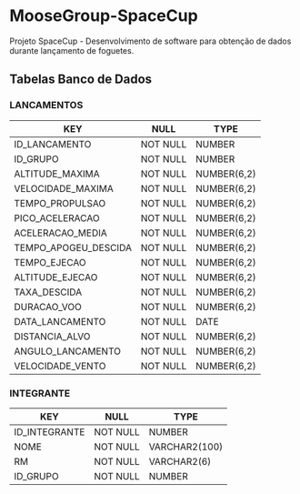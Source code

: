 # MooseGroup-SpaceCup
Projeto SpaceCup - Desenvolvimento de software para obtenção de dados durante lançamento de foguetes.

## Tabelas Banco de Dados
### LANCAMENTOS
| KEY | NULL | TYPE |
| --- | --- | --- |
| ID_LANCAMENTO | NOT NULL | NUMBER |
| ID_GRUPO | NOT NULL | NUMBER |
| ALTITUDE_MAXIMA | NOT NULL | NUMBER(6,2) |
| VELOCIDADE_MAXIMA | NOT NULL | NUMBER(6,2) |
| TEMPO_PROPULSAO | NOT NULL | NUMBER(6,2) |
| PICO_ACELERACAO | NOT NULL | NUMBER(6,2) |
| ACELERACAO_MEDIA | NOT NULL | NUMBER(6,2) |
| TEMPO_APOGEU_DESCIDA | NOT NULL | NUMBER(6,2) |
| TEMPO_EJECAO | NOT NULL | NUMBER(6,2) |
| ALTITUDE_EJECAO | NOT NULL | NUMBER(6,2) |
| TAXA_DESCIDA | NOT NULL | NUMBER(6,2) |
| DURACAO_VOO | NOT NULL | NUMBER(6,2) |
| DATA_LANCAMENTO | NOT NULL | DATE |       
| DISTANCIA_ALVO | NOT NULL | NUMBER(6,2) |
| ANGULO_LANCAMENTO | NOT NULL | NUMBER(6,2) |
| VELOCIDADE_VENTO | NOT NULL | NUMBER(6,2) |

### INTEGRANTE
| KEY | NULL | TYPE |
| --- | --- | --- |
| ID_INTEGRANTE | NOT NULL | NUMBER |
| NOME | NOT NULL | VARCHAR2(100)|
| RM | NOT NULL | VARCHAR2(6) |   
| ID_GRUPO | NOT NULL | NUMBER |
